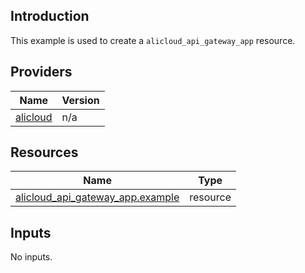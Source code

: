 <!-- BEGIN_TF_DOCS -->
## Introduction

This example is used to create a `alicloud_api_gateway_app` resource.

## Providers

| Name | Version |
|------|---------|
| <a name="provider_alicloud"></a> [alicloud](#provider\_alicloud) | n/a |

## Resources

| Name | Type |
|------|------|
| [alicloud_api_gateway_app.example](https://registry.terraform.io/providers/aliyun/alicloud/latest/docs/resources/api_gateway_app) | resource |

## Inputs

No inputs.
<!-- END_TF_DOCS -->    